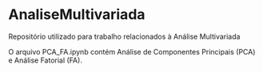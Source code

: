 # AnaliseMultivariada
Repositório utilizado para trabalho relacionados à Análise Multivariada

O arquivo PCA_FA.ipynb contém Análise de Componentes Principais (PCA) e Análise Fatorial (FA).
